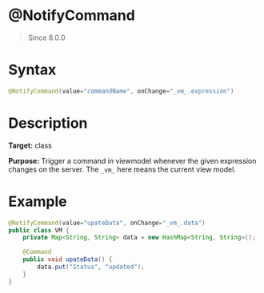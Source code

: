 # @NotifyCommand
> Since 8.0.0

Syntax
======

``` java
@NotifyCommand(value="commandName", onChange="_vm_.expression")
```

Description
===========

**Target:** class

**Purpose:** Trigger a command in viewmodel whenever the given expression changes on the server. The `_vm_` here means the current view model.

Example
=======

``` java
@NotifyCommand(value="upateData", onChange="_vm_.data")
public class VM {
    private Map<String, String> data = new HashMap<String, String>();

    @Command
    public void upateData() {
        data.put("Status", "updated");
    }
}
```




